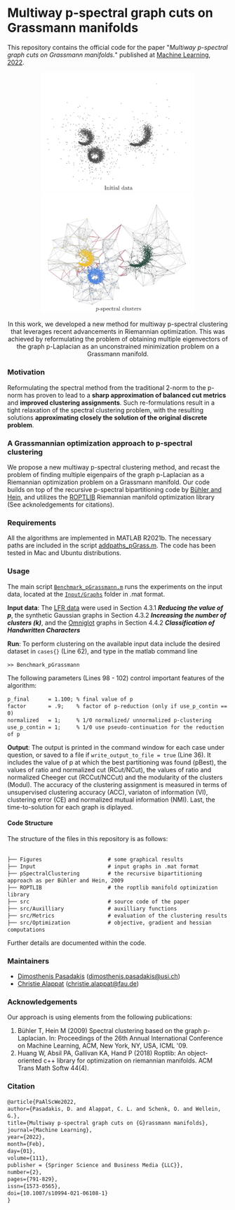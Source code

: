# Multiway p-spectral graph cuts on Grassmann manifolds

This repository contains the official code for the paper "*Multiway p-spectral graph cuts on Grassmann manifolds.*" published at [Machine Learning, 2022](https://link.springer.com/article/10.1007/s10994-021-06108-1).

<p align="center">
  <img src="Figures/Figure_Worms_Initial_img.jpg"  alt="Initial data" width="350"/>
  <img src="Figures/Figure_Worms_Clusters_img.jpg" alt="p Clusters" width="350"/>
</p>
<center>
In this work, we developed a new method for multiway p-spectral clustering that leverages recent advancements in Riemannian optimization. This was achieved by reformulating the problem of obtaining multiple eigenvectors of the graph p-Laplacian as an unconstrained minimization problem on a Grassmann manifold.
</center>

### Motivation

Reformulating the spectral method from the traditional 2-norm to the p-norm has proven to lead to a **sharp approximation of balanced cut metrics** and **improved clustering assignments**. Such re-formulations result in a tight relaxation of the spectral clustering problem, with the resulting solutions **approximating closely the solution of the original discrete problem**.


### A Grassmannian optimization approach to p-spectral clustering

We propose a new multiway p-spectral clustering method, and recast the problem of finding multiple eigenpairs of the graph p-Laplacian as a Riemannian optimization problem on a Grassmann manifold. Our code builds on top of the recursive p-spectral bipartitioning code by [Bühler and Hein](https://www.ml.uni-saarland.de/code/pSpectralClustering/pSpectralClustering.htm), and utilizes the [ROPTLIB](https://www.math.fsu.edu/~whuang2/Indices/index_ROPTLIB.html) Riemannian manifold optimization library (See acknoledgements for citations). 
  
### Requirements
All the algorithms are implemented in MATLAB R2021b. The necessary paths are included in the script [addpaths_pGrass.m](src/addpath_pGrass.m). The code has been tested in Mac and Ubuntu distributions.

### Usage

The main script [`Benchmark_pGrassmann.m`](src/Benchmark_pGrassmann.m) runs the experiments on the input data, located at the [`Input/Graphs`](Input/Graphs) folder in .mat format.

**Input data**: The [LFR data](https://arxiv.org/abs/0805.4770) were used in Section 4.3.1 ***Reducing the value of p***, the synthetic Gaussian graphs in Section 4.3.2 ***Increasing the number of clusters (k)***, and the [Omniglot](https://github.com/brendenlake/omniglot) graphs in Section 4.4.2 ***Classification of Handwritten Characters***


**Run**: To perform clustering on the available input data include the desired dataset in ``cases{}`` (Line 62), and type in the matlab command line
```
>> Benchmark_pGrassmann
```

The following parameters (Lines 98 - 102) control important features of the algorithm:
```
p_final      = 1.100; % final value of p
factor       = .9;    % factor of p-reduction (only if use_p_contin == 0)
normalized   = 1;     % 1/0 normalized/ unnormalized p-clustering
use_p_contin = 1;     % 1/0 use pseudo-continuation for the reduction of p
```
**Output**: The output is printed in the command window for each case under question, or saved to a file if ``write_output_to_file = true`` (Line 36). It includes the value of p at which the best partitioning was found (pBest), the values of ratio and normalized cut (RCut/NCut), the values of ratio and normalized Cheeger cut (RCCut/NCCut) and the modularity of the clusters (Modul). The accuracy of the clustering assignment is measured in terms of unsupervised clustering accuracy (ACC), variaton of information (VI), clustering error (CE) and normalized mutual information (NMI). Last, the time-to-solution for each graph is diplayed.

#### Code Structure

The structure of the files in this repository is as follows:
```

├── Figures                     # some graphical results
├── Input                       # input graphs in .mat format
├── pSpectralClustering         # the recursive bipartitioning approach as per Bühler and Hein, 2009
├── ROPTLIB                     # the roptlib manifold optimization library
├── src                         # source code of the paper
├── src/Auxilliary              # auxilliary functions
├── src/Metrics                 # evaluation of the clustering results
├── src/Optimization            # objective, gradient and hessian computations
```

Further details are documented within the code.


### Maintainers
- [Dimosthenis Pasadakis](https://dmspas.github.io/) ([dimosthenis.pasadakis@usi.ch](mailto:dimosthenis.pasadakis@usi.ch))
- [Christie Alappat](https://www.rrze.fau.de/1/christie-alappat/) ([christie.alappat@fau.de](mailto:christie.alappat@fau.de))

### Acknowledgements
Our approach is using elements from the following publications:
1. Bühler T, Hein M (2009) Spectral clustering based on the graph p-Laplacian. In: Proceedings of the 26th Annual International Conference on Machine Learning, ACM, New York, NY, USA, ICML '09.
2. Huang W, Absil PA, Gallivan KA, Hand P (2018) Roptlib: An object-oriented c++ library for optimization on riemannian manifolds. ACM Trans Math Softw 44(4).


### Citation

```
@article{PaAlScWe2022,
author={Pasadakis, D. and Alappat, C. L. and Schenk, O. and Wellein, G.},
title={Multiway p-spectral graph cuts on {G}rassmann manifolds},
journal={Machine Learning},
year={2022},
month={Feb},
day={01},
volume={111},
publisher = {Springer Science and Business Media {LLC}},
number={2},
pages={791-829},
issn={1573-0565},
doi={10.1007/s10994-021-06108-1}
}
```
